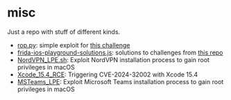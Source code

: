 # misc

Just a repo with stuff of different kinds.

* [rop.py](https://github.com/p1tsi/misc/blob/main/rop.py): simple exploit for [this challenge](https://crackmes.one/crackme/5f3d7ed033c5d42a7c667d95) 
* [frida-ios-playground-solutions.js](https://github.com/p1tsi/misc/blob/main/frida-ios-playground_solutions.js): solutions to challenges from [this repo](https://github.com/NVISOsecurity/frida-ios-playground)
* [NordVPN_LPE.sh](https://github.com/p1tsi/misc/blob/main/NordVPN_LPE.sh): Exploit NordVPN installation process to gain root privileges in macOS
* [Xcode_15.4_RCE](https://github.com/p1tsi/misc/tree/main/Xcode_15.4_RCE): Triggering CVE-2024-32002 with Xcode 15.4
* [MSTeams_LPE](https://github.com/p1tsi/misc/tree/main/MSTeams_LPE): Exploit Microsoft Teams installation process to gain root privileges in macOS
